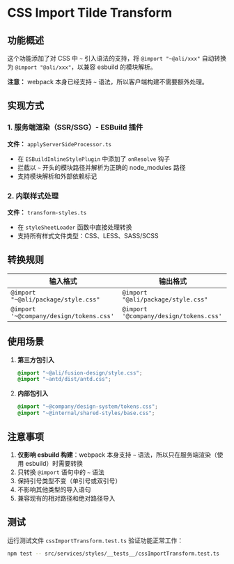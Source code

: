 # CSS Import Tilde Transform

## 功能概述

这个功能添加了对 CSS 中 `~` 引入语法的支持，将 `@import "~@ali/xxx"` 自动转换为 `@import "@ali/xxx"`，以兼容 esbuild 的模块解析。

**注意：** webpack 本身已经支持 `~` 语法，所以客户端构建不需要额外处理。

## 实现方式

### 1. 服务端渲染（SSR/SSG）- ESBuild 插件

**文件：** `applyServerSideProcessor.ts`

- 在 `ESBuildInlineStylePlugin` 中添加了 `onResolve` 钩子
- 拦截以 `~` 开头的模块路径并解析为正确的 node_modules 路径
- 支持模块解析和外部依赖标记

### 2. 内联样式处理

**文件：** `transform-styles.ts`

- 在 `styleSheetLoader` 函数中直接处理转换
- 支持所有样式文件类型：CSS、LESS、SASS/SCSS

## 转换规则

| 输入格式 | 输出格式 |
|---------|---------|
| `@import "~@ali/package/style.css"` | `@import "@ali/package/style.css"` |
| `@import '~@company/design/tokens.css'` | `@import '@company/design/tokens.css'` |

## 使用场景

1. **第三方包引入**
   ```css
   @import "~@ali/fusion-design/style.css";
   @import "~antd/dist/antd.css";
   ```

2. **内部包引入**
   ```css
   @import "~@company/design-system/tokens.css";
   @import "~@internal/shared-styles/base.css";
   ```

## 注意事项

1. **仅影响 esbuild 构建**：webpack 本身支持 `~` 语法，所以只在服务端渲染（使用 esbuild）时需要转换
2. 只转换 `@import` 语句中的 `~` 语法
3. 保持引号类型不变（单引号或双引号）
4. 不影响其他类型的导入语句
5. 兼容现有的相对路径和绝对路径导入

## 测试

运行测试文件 `cssImportTransform.test.ts` 验证功能正常工作：

```bash
npm test -- src/services/styles/__tests__/cssImportTransform.test.ts
```